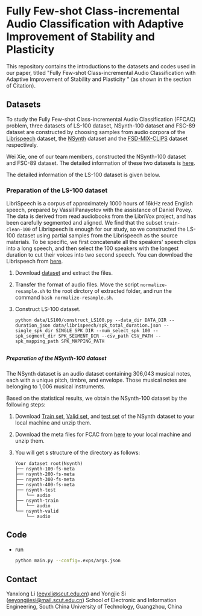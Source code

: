 # Fully Few-shot Class-incremental Audio Classification with Adaptive Improvement of Stability and Plasticity 

This repository contains the introductions to the datasets and codes used in our paper, titled "Fully Few-shot Class-incremental Audio Classification with Adaptive Improvement of Stability and Plasticity " (as shown in the section of Citation).

## Datasets

To study the Fully Few-shot Class-incremental Audio Classification (FFCAC) problem, three datasets of LS-100 dataset, NSynth-100 dataset and FSC-89 dataset are constructed by 
choosing samples from audio corpora of the [Librispeech](https://www.openslr.org/12/) dataset, the [NSynth](https://magenta.tensorflow.org/datasets/nsynth) dataset and the [FSD-MIX-CLIPS](https://zenodo.org/record/5574135#.YWyINEbMIWo) dataset respectively.

Wei Xie, one of our team members, constructed the NSynth-100 dataset and FSC-89 dataset. The detailed information of these two datasets is [here](https://github.com/chester-w-xie/FCAC_datasets).

The detailed information of the LS-100 dataset is given below.

### Preparation of the LS-100 dataset

LibriSpeech is a corpus of approximately 1000 hours of 16kHz read English speech, prepared by Vassil Panayotov with the assistance of Daniel Povey. The data is derived from read audiobooks from the LibriVox project, and has been carefully segmented and aligned. We find that the subset ``train-clean-100`` of   Librispeech is enough for our study, so we constructed the LS-100 dataset using partial samples from the Librispeech as the source materials. To be specific, we first concatenate all the speakers' speech clips into a long speech, and then select the 100 speakers with the longest duration to cut their voices into two second speech. You can download the Librispeech from [here](https://www.openslr.org/12/).

1. Download [dataset](https://www.openslr.org/resources/12/train-clean-100.tar.gz) and extract the files.
   
2. Transfer the format of audio files. Move the script ``normalize-resample.sh`` to the root dirctory of extracted folder, and run the command ``bash normalize-resample.sh``.

3. Construct LS-100 dataset.
   
   ```
   python data/LS100/construct_LS100.py --data_dir DATA_DIR --duration_json data/librispeech/spk_total_duration.json --single_spk_dir SINGLE_SPK_DIR --num_select_spk 100 --spk_segment_dir SPK_SEGMENT_DIR --csv_path CSV_PATH --spk_mapping_path SPK_MAPPING_PATH
   ```

## 

##### Preparation of the NSynth-100 dataset

The NSynth dataset is an audio dataset containing 306,043 musical notes, each with a unique pitch, timbre, and envelope. 
Those musical notes are belonging to 1,006 musical instruments.

Based on the statistical results, we obtain the NSynth-100 dataset by the following steps:

1. Download [Train set](http://download.magenta.tensorflow.org/datasets/nsynth/nsynth-train.jsonwav.tar.gz), [Valid set](http://download.magenta.tensorflow.org/datasets/nsynth/nsynth-valid.jsonwav.tar.gz), and [test set](http://download.magenta.tensorflow.org/datasets/nsynth/nsynth-test.jsonwav.tar.gz) of the NSynth dataset to your local machine and unzip them.

2. Download the meta files for FCAC from [here](./data/nsynth) to your local machine and unzip them.

3. You will get s structure of the directory as follows:

   ```
   Your dataset root(Nsynth)
   ├── nsynth-100-fs-meta
   ├── nsynth-200-fs-meta
   ├── nsynth-300-fs-meta
   ├── nsynth-400-fs-meta
   ├── nsynth-test
   │   └── audio
   ├── nsynth-train
   │   └── audio
   └── nsynth-valid
       └── audio
   ```

## Code

- run 
    ```bash
    python main.py --config=.exps/args.json
    ```


## Contact
Yanxiong Li (eeyxli@scut.edu.cn) and Yongjie Si (eeyongjiesi@mail.scut.edu.cn)
School of Electronic and Information Engineering, South China University of Technology, Guangzhou, China



